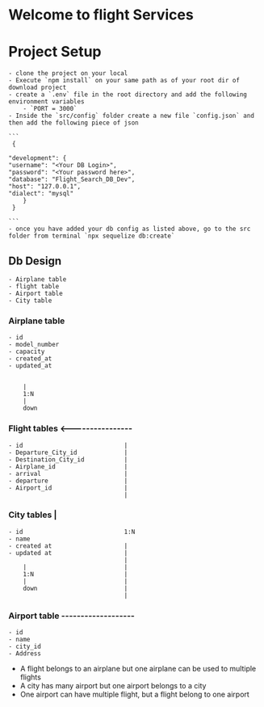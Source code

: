 # Welcome to flight Services

# Project Setup

    - clone the project on your local
    - Execute `npm install` on your same path as of your root dir of download project
    - create a `.env` file in the root directory and add the following environment variables
        - `PORT = 3000`
    - Inside the `src/config` folder create a new file `config.json` and then add the following piece of json

    ```
     {

    "development": {
    "username": "<Your DB Login>",
    "password": "<Your password here>",
    "database": "Flight_Search_DB_Dev",
    "host": "127.0.0.1",
    "dialect": "mysql"
        }
     }

    ```
    - once you have added your db config as listed above, go to the src folder from terminal `npx sequelize db:create`

## Db Design
    - Airplane table
    - flight table
    - Airport table
    - City table

### Airplane table
    - id
    - model_number
    - capacity
    - created_at
    - updated_at
        
        
        |
        1:N
        |
        down

### Flight tables   <----------------            
    - id                            |
    - Departure_City_id             |        
    - Destination_City_id           |
    - Airplane_id                   |
    - arrival                       |
    - departure                     |
    - Airport_id                    |        
                                    |
### City tables                     |    
    - id                            1:N
    - name
    - created at                    |
    - updated at                    |
                                    |
        |                           |
        1:N                         |
        |                           |    
        down                        |
                                    |
### Airport table -------------------                   
    - id
    - name
    - city_id
    - Address

- A flight belongs to an airplane but one airplane can be used to multiple flights
- A city has many airport but one airport belongs to a city 
- One airport can have multiple flight, but a flight belong to one airport  

